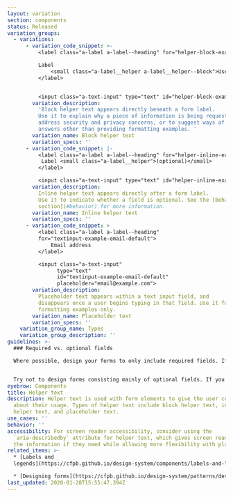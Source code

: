 ```yaml
---
layout: variation
section: components
status: Released
variation_groups:
  - variations:
      - variation_code_snippet: >-
          <label class="a-label a-label--heading" for="helper-block-example">

          Label
              <small class="a-label__helper a-label__helper--block">Use block helper text for instructions</small>
          </label>


          <input class="a-text-input" type="text" id="helper-block-example">
        variation_description:
          'Block helper text appears directly beneath a form label.
          Use it to explain why a piece of information is being requested,
          address security and privacy concerns, or to suggest ways of providing
          answers other than providing formatting examples. '
        variation_name: Block helper text
        variation_specs: ''
      - variation_code_snippet: |-
          <label class="a-label a-label--heading" for="helper-inline-example">
           Label <small class="a-label__helper">(optional)</small>
          </label>

          <input class="a-text-input" type="text" id="helper-inline-example">
        variation_description:
          Inline helper text appears directly after a form label.
          Use it to indicate whether a field is optional. See the [behavior
          section](#behavior) for more information.
        variation_name: Inline helper text
        variation_specs: ''
      - variation_code_snippet: >
          <label class="a-label a-label--heading"
          for="textinput-example-email-default">
              Email address
          </label>

          <input class="a-text-input"
                type="text"
                id="textinput-example-email-default"
                placeholder="email@example.com">
        variation_description:
          Placeholder text appears within a text input field, and
          disappears once a user begins typing in that field. Use it for
          formatting examples only.
        variation_name: Placeholder text
        variation_specs: ''
    variation_group_name: Types
    variation_group_description: ''
guidelines: >-
  ### Required vs. optional fields

  Where possible, design your forms to only include required fields. If it’s not required, ask yourself if it’s really necessary to include at all. Add instructions at the top of the form to clearly indicate that all fields are required unless otherwise noted. If a field is optional, indicate it with inline helper text, as shown above. Don’t indicate which fields are required; that would only introduce redundant visual noise.


  Try not to design forms consisting mainly of optional fields. If you must do so, mark required field labels only with inline helper text.
eyebrow: Components
title: Helper text
description: Helper text is used with form elements to give the user context
  about their usage. Types of helper text include block helper text, inline
  helper text, and placeholder text.
use_cases: ''
behavior: ''
accessibility: For screen reader accessibility, consider using the
  `aria-describedby` attribute for helper text, which gives screen readers users
  the information if they need while allowing more flexibility with placement.
related_items: >-
  * [Labels and
  legends](https://cfpb.github.io/design-system/components/labels-and-legends)

  * [Designing forms](https://cfpb.github.io/design-system/patterns/designing-forms)
last_updated: 2020-01-28T15:55:47.394Z
---
```

